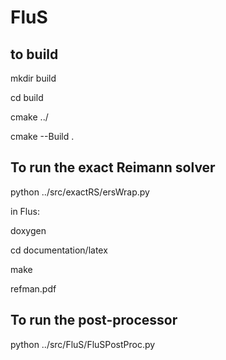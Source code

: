 # FluS
## to build
mkdir build  

cd build

cmake ../

cmake --Build .

## To run the exact Reimann solver
python ../src/exactRS/ersWrap.py


in Flus:


doxygen

cd documentation/latex

make

refman.pdf


## To run the post-processor
python ../src/FluS/FluSPostProc.py

